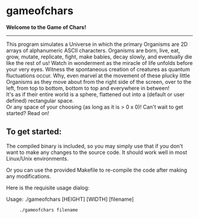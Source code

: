 # gameofchars

**Welcome to the Game of Chars!**

***********
This program simulates a Universe in which the primary Organisms are 2D arrays of alphanumeric ASCII characters. Organisms are born, live, eat,
grow, mutate, replicate, fight, make babies, decay slowly, and eventually die like the rest of us!  Watch in wonderment as the miracle of life unfolds
before your very eyes.  Witness the spontaneous creation of creatures as quantum fluctuations occur.  Why, even marvel at the movement of these plucky
little Organisms as they move about from the right side of the screen, over to the left, from top to bottom, bottom to top and everywhere in between!  
It's as if their entire world is a sphere, flattened out into a (default or user defined) rectangular space.  
Or any space of your choosing (as long as it is > 0 x 0)!  Can't wait to get started?  Read on!

## To get started: 

The compiled binary is included, so you may simply use that if you don't want to make any changes to the source code. It should work well in most
Linux/Unix environments.

Or you can use the provided Makefile to re-compile the code after making any modifications.

Here is the requisite usage dialog:

  Usage: ./gameofchars [HEIGHT] [WIDTH] [filename]
  
         ./gameofchars filename


